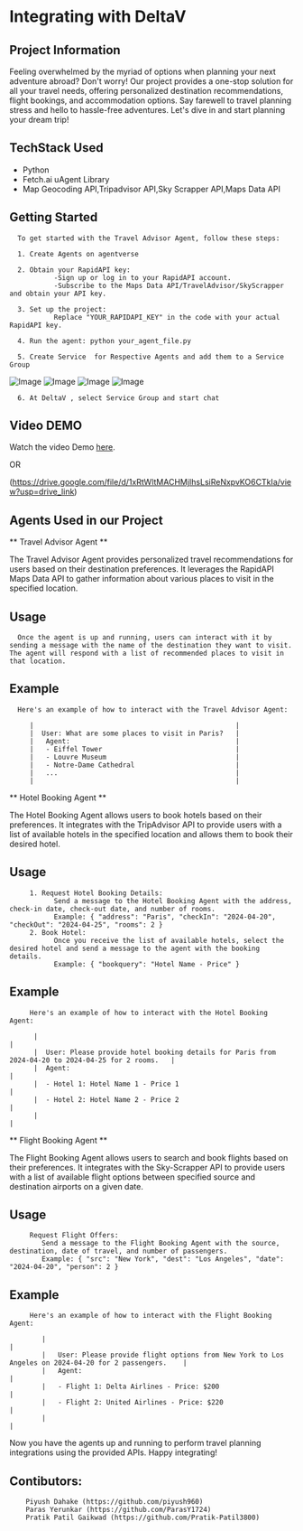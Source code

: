 # Integrating with DeltaV

## Project Information

Feeling overwhelmed by the myriad of options when planning your next adventure abroad? Don't worry! Our project provides a one-stop solution for all your travel needs, offering personalized destination recommendations, flight bookings, and accommodation options. Say farewell to travel planning stress and hello to hassle-free adventures. Let's dive in and start planning your dream trip!

## TechStack Used

   - Python
   - Fetch.ai uAgent Library
   - Map Geocoding API,Tripadvisor API,Sky Scrapper API,Maps Data API

 ## Getting Started
      To get started with the Travel Advisor Agent, follow these steps:

      1. Create Agents on agentverse 

      2. Obtain your RapidAPI key:
               -Sign up or log in to your RapidAPI account.
               -Subscribe to the Maps Data API/TravelAdvisor/SkyScrapper and obtain your API key.

      3. Set up the project:
               Replace "YOUR_RAPIDAPI_KEY" in the code with your actual RapidAPI key.

      4. Run the agent: python your_agent_file.py

      5. Create Service  for Respective Agents and add them to a Service Group
![Image](./images/Travel%20Advisor.jpeg)
![Image](./images/Hotel%20Booking.jpeg)
![Image](./images/Book%20Hotel.jpeg)
![Image](./images/Service.jpeg)


      6. At DeltaV , select Service Group and start chat

## Video DEMO

Watch the video Demo [here](https://drive.google.com/file/d/1xRtWltMACHMjIhsLsiReNxpvKO6CTkIa/view?usp=drive_link).

OR

(https://drive.google.com/file/d/1xRtWltMACHMjIhsLsiReNxpvKO6CTkIa/view?usp=drive_link)

## Agents Used in our Project

** Travel Advisor Agent **

   The Travel Advisor Agent provides personalized travel recommendations for users based on their destination preferences. It leverages the RapidAPI Maps Data API to gather information about various places to visit in the specified location.


   ## Usage
      Once the agent is up and running, users can interact with it by sending a message with the name of the destination they want to visit. The agent will respond with a list of recommended places to visit in that location.

   ## Example
      Here's an example of how to interact with the Travel Advisor Agent:

         |                                                  |
         |  User: What are some places to visit in Paris?   |
         |   Agent:                                         |
         |   - Eiffel Tower                                 |
         |   - Louvre Museum                                |
         |   - Notre-Dame Cathedral                         |
         |   ...                                            |
         |                                                  |


** Hotel Booking Agent **

   The Hotel Booking Agent allows users to book hotels based on their preferences. It integrates with the TripAdvisor API to provide users with a list of available hotels in the specified location and allows them to book their desired hotel.

   ## Usage 
         1. Request Hotel Booking Details:
               Send a message to the Hotel Booking Agent with the address, check-in date, check-out date, and number of rooms.
               Example: { "address": "Paris", "checkIn": "2024-04-20", "checkOut": "2024-04-25", "rooms": 2 }
         2. Book Hotel:
               Once you receive the list of available hotels, select the desired hotel and send a message to the agent with the booking details.
               Example: { "bookquery": "Hotel Name - Price" }

   ## Example
         Here's an example of how to interact with the Hotel Booking Agent:

          |                                                                                                    |
          |  User: Please provide hotel booking details for Paris from 2024-04-20 to 2024-04-25 for 2 rooms.   |
          |  Agent:                                                                                            |
          |  - Hotel 1: Hotel Name 1 - Price 1                                                                 |
          |  - Hotel 2: Hotel Name 2 - Price 2                                                                 |
          |                                                                                                    |

** Flight Booking Agent **

   The Flight Booking Agent allows users to search and book flights based on their preferences. It integrates with the Sky-Scrapper API to provide users with a list of available flight options between specified source and destination airports on a given date.


   ## Usage
         Request Flight Offers:
            Send a message to the Flight Booking Agent with the source, destination, date of travel, and number of passengers.
            Example: { "src": "New York", "dest": "Los Angeles", "date": "2024-04-20", "person": 2 }

   ## Example
         Here's an example of how to interact with the Flight Booking Agent:

            |                                                                                                       |
            |   User: Please provide flight options from New York to Los Angeles on 2024-04-20 for 2 passengers.    |
            |   Agent:                                                                                              |
            |   - Flight 1: Delta Airlines - Price: $200                                                            |
            |   - Flight 2: United Airlines - Price: $220                                                           |
            |                                                                                                       |


Now you have the agents up and running to perform travel planning integrations using the provided APIs. Happy integrating!

## Contibutors:

```
    Piyush Dahake (https://github.com/piyush960)
    Paras Yerunkar (https://github.com/ParasY1724)
    Pratik Patil Gaikwad (https://github.com/Pratik-Patil3800)

```
